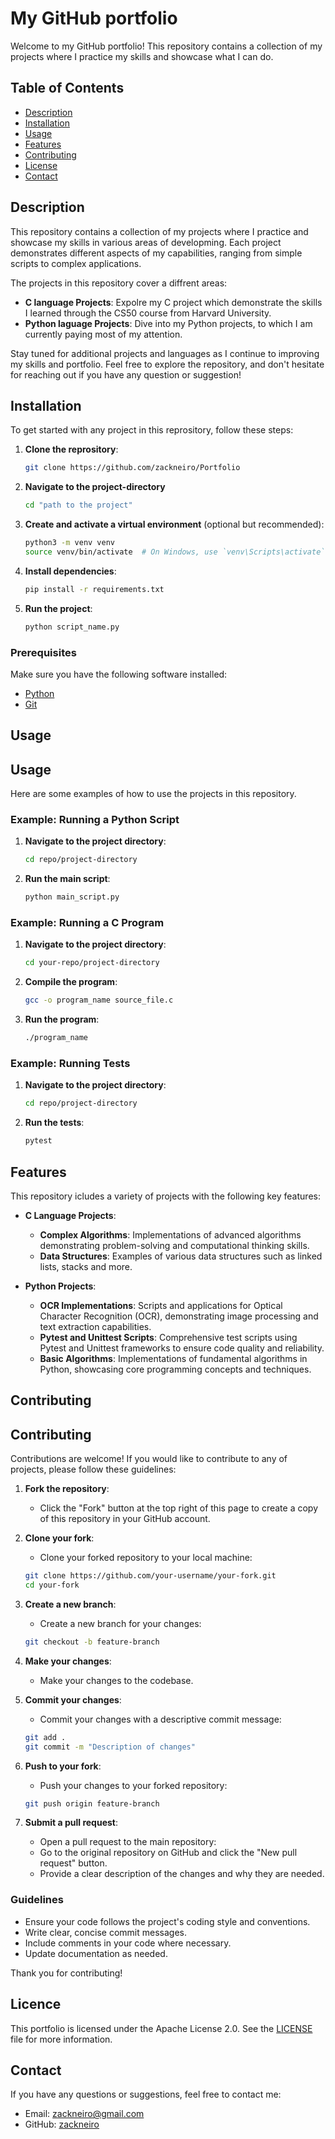 # My GitHub portfolio

Welcome to my GitHub portfolio! This repository contains a collection of my projects where I practice my skills and showcase what I can do.

## Table of Contents
- [Description](#description)
- [Installation](#installation)
- [Usage](#usage)
- [Features](#features)
- [Contributing](#contributing)
- [License](#license)
- [Contact](#contact)

## Description

This repository contains a collection of my projects where I practice and showcase my skills in various areas of developming. Each project demonstrates different aspects of my capabilities, ranging from simple scripts to complex applications.

The projects in this repository cover a diffrent areas:

- **C language Projects**: Expolre my C project which demonstrate the skills I learned through the CS50 course from Harvard University.
- **Python laguage Projects**: Dive into my Python projects, to which I am currently paying most of my attention.

Stay tuned for additional projects and languages as I continue to improving my skills and portfolio. Feel free to explore the repository, and don't hesitate for reaching out if you have any question or suggestion!

## Installation

To get started with any project in this reprository, follow these steps:

1. **Clone the reprository**:
   ```sh
   git clone https://github.com/zackneiro/Portfolio
   ```
2. **Navigate to the project-directory**
   ```sh
   cd "path to the project"
   ```
3. **Create and activate a virtual environment** (optional but recommended):
    ```sh
    python3 -m venv venv
    source venv/bin/activate  # On Windows, use `venv\Scripts\activate`
    ```

4. **Install dependencies**:
    ```sh
    pip install -r requirements.txt
    ```

5. **Run the project**:
    ```sh
    python script_name.py
    ```
### Prerequisites

Make sure you have the following software installed:

- [Python](https://www.python.org/downloads/)
- [Git](https://git-scm.com/downloads)

## Usage

## Usage

Here are some examples of how to use the projects in this repository.

### Example: Running a Python Script

1. **Navigate to the project directory**:
    ```sh
    cd repo/project-directory
    ```

2. **Run the main script**:
    ```sh
    python main_script.py
    ```

### Example: Running a C Program

1. **Navigate to the project directory**:
    ```sh
    cd your-repo/project-directory
    ```

2. **Compile the program**:
    ```sh
    gcc -o program_name source_file.c
    ```

3. **Run the program**:
    ```sh
    ./program_name
    ```

### Example: Running Tests

1. **Navigate to the project directory**:
    ```sh
    cd repo/project-directory
    ```

2. **Run the tests**:
    ```sh
    pytest
    ```

## Features

This repository icludes a variety of projects with the following key features:

- **C Language Projects**:
  - **Complex Algorithms**: Implementations of advanced algorithms demonstrating problem-solving and computational thinking skills.
  - **Data Structures**: Examples of various data structures such as linked lists, stacks and more.

- **Python Projects**:
  - **OCR Implementations**: Scripts and applications for Optical Character Recognition (OCR), demonstrating image processing and text extraction capabilities.
  - **Pytest and Unittest Scripts**: Comprehensive test scripts using Pytest and Unittest frameworks to ensure code quality and reliability.
  - **Basic Algorithms**: Implementations of fundamental algorithms in Python, showcasing core programming concepts and techniques.

## Contributing

## Contributing

Contributions are welcome! If you would like to contribute to any of projects, please follow these guidelines:

1. **Fork the repository**:
    - Click the "Fork" button at the top right of this page to create a copy of this repository in your GitHub account.

2. **Clone your fork**:
    - Clone your forked repository to your local machine:
    ```sh
    git clone https://github.com/your-username/your-fork.git
    cd your-fork
    ```

3. **Create a new branch**:
    - Create a new branch for your changes:
    ```sh
    git checkout -b feature-branch
    ```

4. **Make your changes**:
    - Make your changes to the codebase.

5. **Commit your changes**:
    - Commit your changes with a descriptive commit message:
    ```sh
    git add .
    git commit -m "Description of changes"
    ```

6. **Push to your fork**:
    - Push your changes to your forked repository:
    ```sh
    git push origin feature-branch
    ```

7. **Submit a pull request**:
    - Open a pull request to the main repository:
    - Go to the original repository on GitHub and click the "New pull request" button.
    - Provide a clear description of the changes and why they are needed.

### Guidelines

- Ensure your code follows the project's coding style and conventions.
- Write clear, concise commit messages.
- Include comments in your code where necessary.
- Update documentation as needed.

Thank you for contributing!


## Licence

This portfolio is licensed under the Apache License 2.0. See the [LICENSE](LICENSE) file for more information.

## Contact

If you have any questions or suggestions, feel free to contact me:

- Email: [zackneiro@gmail.com](mailto:zackneiro@gmail.com)
- GitHub: [zackneiro](https://github.com/zackneiro)
